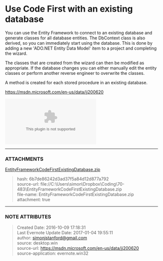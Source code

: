 # Use Code First with an existing database

You can use the Entity Framework to connect to an existing database and
generate classes for all database entities. The DbContext class is also
derived, so you can immediately start using the database. This is done by
adding a new 'ADO.NET Entity Data Model' item to a project and completing the
wizard.

  

The classes that are created from the wizard can then be modified as
appropriate. If the database changes you can either manually edit the entity
classes or perform another reverse engineer to overwrite the classes.

  

A method is created for each stored procedure in an existing database.

  

<https://msdn.microsoft.com/en-us/data/jj200620>

  

![noteattachment1][6b7de86242d3ad37f5a84d12d877a792]  


---
### ATTACHMENTS
[6b7de86242d3ad37f5a84d12d877a792]: media/EntityFrameworkCodeFirstExistingDatabase.zip
[EntityFrameworkCodeFirstExistingDatabase.zip](media/EntityFrameworkCodeFirstExistingDatabase.zip)
>hash: 6b7de86242d3ad37f5a84d12d877a792  
>source-url: file://C:\Users\simon\Dropbox\Coding\70-483\EntityFrameworkCodeFirstExistingDatabase.zip  
>file-name: EntityFrameworkCodeFirstExistingDatabase.zip  
>attachment: true  

---
### NOTE ATTRIBUTES
>Created Date: 2016-10-09 17:18:31  
>Last Evernote Update Date: 2017-01-04 19:55:11  
>author: simonjstanford@gmail.com  
>source: desktop.win  
>source-url: https://msdn.microsoft.com/en-us/data/jj200620  
>source-application: evernote.win32  